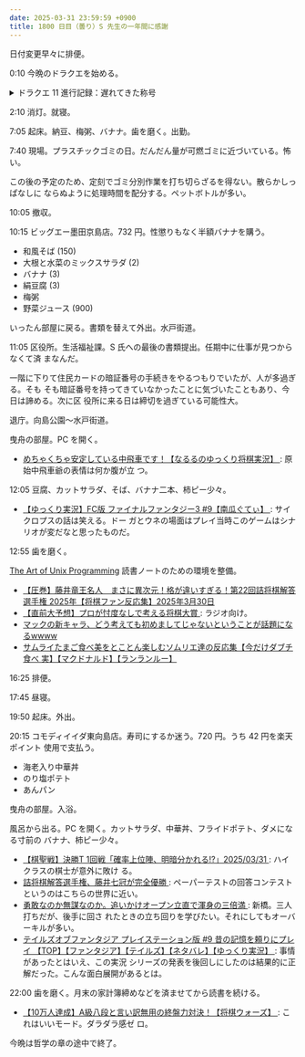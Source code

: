 ```yaml
---
date: 2025-03-31 23:59:59 +0900
title: 1800 日目（曇り）S 先生の一年間に感謝
---
```


日付変更早々に排便。

0:10 今晩のドラクエを始める。

<details><summary>ドラクエ 11 進行記録：遅れてきた称号</summary>
<p>引き続きそうびぶくろ拡張作業。両手剣の残りのための原料集めから再開。
れんごく天馬から剣を直接ゲットして鍛え直したり、スライムオイルを求めてあっちこっち行ったりする。
意外な課題が生じることが新鮮だ。</p>

<p>その過程でダブったそうしょくひんをいくつか鍛えたりもし、そうびぶくろウィンドウのページ数を 92 に増やす。
短剣在庫拡充に突入。</p>

<p>セーブをしになんとなくサマディーに赴く。回復がてら宿屋に宿泊したら、今頃宿屋 50 回利用称号ゲッツ。
プレイ 350 時間以上やってこのザマだ。</p>
</details>

2:10 消灯。就寝。

7:05 起床。納豆、梅粥、バナナ。歯を磨く。出勤。

7:40 現場。プラスチックゴミの日。だんだん量が可燃ゴミに近づいている。怖い。

この後の予定のため、定刻でゴミ分別作業を打ち切らざるを得ない。散らかしっぱなしに
ならぬように処理時間を配分する。ペットボトルが多い。

10:05 撤収。

10:15 ビッグエー墨田京島店。732 円。性懲りもなく半額バナナを購う。

* 和風そば (150)
* 大根と水菜のミックスサラダ (2)
* バナナ (3)
* 絹豆腐 (3)
* 梅粥
* 野菜ジュース (900)

いったん部屋に戻る。書類を替えて外出。水戸街道。

11:05 区役所。生活福祉課。S 氏への最後の書類提出。任期中に仕事が見つからなくて済
まなんだ。

一階に下りて住民カードの暗証番号の手続きをやるつもりでいたが、人が多過ぎる。そも
そも暗証番号を持ってきていなかったことに気づいたこともあり、今日は諦める。次に区
役所に来る日は締切を過ぎている可能性大。

退庁。向島公園～水戸街道。

曳舟の部屋。PC を開く。

* [めちゃくちゃ安定している中飛車です！【なるるのゆっくり将棋実況】
  ](https://www.youtube.com/watch?v=d6GAOdZmmKU): 原始中飛車爺の表情は何か腹が立
  つ。

12:05 豆腐、カットサラダ、そば、バナナ二本、柿ピー少々。

* [【ゆっくり実況】FC版 ファイナルファンタジー3 #9【南瓜ぐてぃ】
  ](https://www.youtube.com/watch?v=CCOO1e66u0o): サイクロプスの話は笑える。ドー
  ガとウネの場面はプレイ当時このゲームはシナリオが変だなと思ったものだ。

12:55 歯を磨く。

[The Art of Unix Programming][TAOUP] 読書ノートのための環境を整備。

* [【圧巻】藤井竜王名人　まさに異次元！格が違いすぎる！第22回詰将棋解答選手権
  2025年【将棋ファン反応集】2025年3月30日
  ](https://www.youtube.com/watch?v=RLo9pV0Upxk)
* [【直前大予想】プロが忖度なしで考える将棋大賞
  ](https://www.youtube.com/watch?v=a5JrN2vFNuQ): ラジオ向け。
* [マックの新キャラ、どう考えても初めましてじゃないということが話題になるwwww
  ](https://www.youtube.com/watch?v=XVLNJZj3RXM)
* [サムライたまご食べ美をとことん楽しむソムリエ達の反応集【今だけダブチ食べ
  実】【マクドナルド】【ランランルー】
  ](https://www.youtube.com/watch?v=sSvS5578xBo)

16:25 排便。

17:45 昼寝。

19:50 起床。外出。

20:15 コモディイイダ東向島店。寿司にするか迷う。720 円。うち 42 円を楽天ポイント
使用で支払う。

* 海老入り中華丼
* のり塩ポテト
* あんパン

曳舟の部屋。入浴。

風呂から出る。PC を開く。カットサラダ、中華丼、フライドポテト、ダメになる寸前の
バナナ、柿ピー少々。

* [【棋聖戦】決勝T 1回戦「確率上位陣、明暗分かれる!?」2025/03/31
  ](https://www.youtube.com/watch?v=6Ys446bqYJo): ハイクラスの棋士が意外に敗け
  る。
* [詰将棋解答選手権、藤井七冠が完全優勝
  ](https://www.youtube.com/watch?v=bPFAvdSZwrM): ペーパーテストの回答コンテスト
  というのはこちらの世界に近い。
* [勇敢なのか無謀なのか。追いかけオープン立直で渾身の三倍満
  ](https://www.youtube.com/watch?v=LmEDou_d7wQ): 新橋。三人打ちだが、後手に回さ
  れたときの立ち回りを学びたい。それにしてもオーバーキルが多い。
* [テイルズオブファンタジア プレイステーション版 #9 昔の記憶を頼りにプレイ
  【TOP】【ファンタジア】【テイルズ】【ネタバレ】【ゆっくり実況】
  ](https://www.youtube.com/watch?v=ws3lujMO84g): 事情があったとはいえ、この実況
  シリーズの発表を後回しにしたのは結果的に正解だった。こんな面白展開があるとは。

22:00 歯を磨く。月末の家計簿締めなどを済ませてから読書を続ける。

* [【10万人達成】A級八段と言い訳無用の終盤力対決！【将棋ウォーズ】
  ](https://www.youtube.com/watch?v=zRszV4a2gyg): これはいいモード。ダラダラ感ゼ
  ロ。

今晩は哲学の章の途中で終了。

[TAOUP]: <http://www.catb.org/esr/writings/taoup/html>
